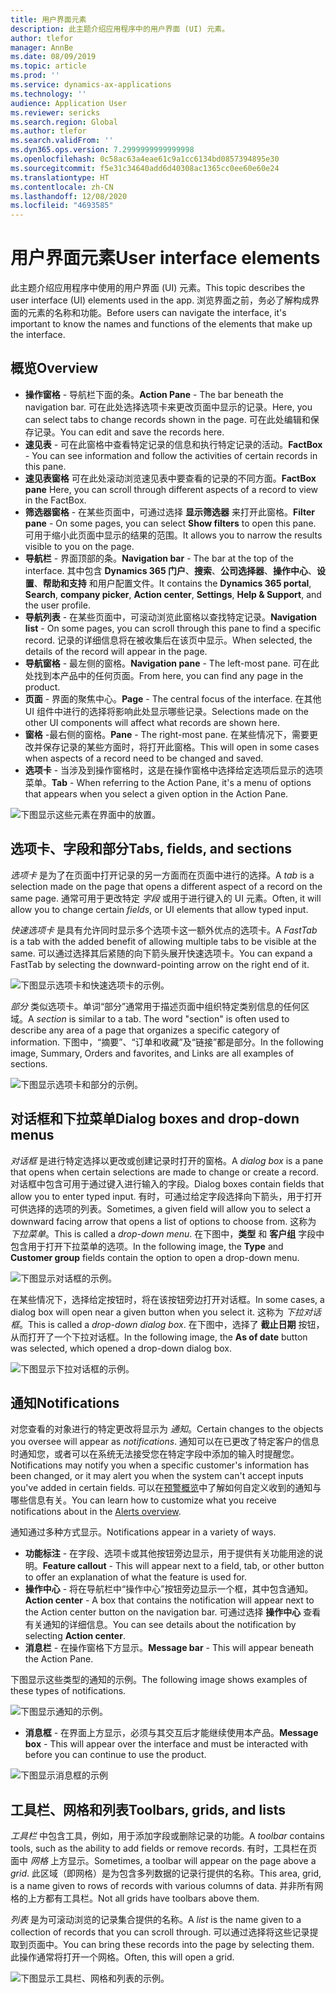 ```yaml
---
title: 用户界面元素
description: 此主题介绍应用程序中的用户界面 (UI) 元素。
author: tlefor
manager: AnnBe
ms.date: 08/09/2019
ms.topic: article
ms.prod: ''
ms.service: dynamics-ax-applications
ms.technology: ''
audience: Application User
ms.reviewer: sericks
ms.search.region: Global
ms.author: tlefor
ms.search.validFrom: ''
ms.dyn365.ops.version: 7.2999999999999998
ms.openlocfilehash: 0c58ac63a4eae61c9a1cc6134bd0857394895e30
ms.sourcegitcommit: f5e31c34640add6d40308ac1365cc0ee60e60e24
ms.translationtype: HT
ms.contentlocale: zh-CN
ms.lasthandoff: 12/08/2020
ms.locfileid: "4693585"
---
```

# <a name="user-interface-elements"></a><span data-ttu-id="153df-103">用户界面元素</span><span class="sxs-lookup"><span data-stu-id="153df-103">User interface elements</span></span>

<span data-ttu-id="153df-104">此主题介绍应用程序中使用的用户界面 (UI) 元素。</span><span class="sxs-lookup"><span data-stu-id="153df-104">This topic describes the user interface (UI) elements used in the app.</span></span> <span data-ttu-id="153df-105">浏览界面之前，务必了解构成界面的元素的名称和功能。</span><span class="sxs-lookup"><span data-stu-id="153df-105">Before users can navigate the interface, it's important to know the names and functions of the elements that make up the interface.</span></span>

## <a name="overview"></a><span data-ttu-id="153df-106">概览</span><span class="sxs-lookup"><span data-stu-id="153df-106">Overview</span></span>

- <span data-ttu-id="153df-107">**操作窗格** - 导航栏下面的条。</span><span class="sxs-lookup"><span data-stu-id="153df-107">**Action Pane** - The bar beneath the navigation bar.</span></span> <span data-ttu-id="153df-108">可在此处选择选项卡来更改页面中显示的记录。</span><span class="sxs-lookup"><span data-stu-id="153df-108">Here, you can select tabs to change records shown in the page.</span></span> <span data-ttu-id="153df-109">可在此处编辑和保存记录。</span><span class="sxs-lookup"><span data-stu-id="153df-109">You can edit and save the records here.</span></span>  
- <span data-ttu-id="153df-110">**速见表** - 可在此窗格中查看特定记录的信息和执行特定记录的活动。</span><span class="sxs-lookup"><span data-stu-id="153df-110">**FactBox** - You can see information and follow the activities of certain records in this pane.</span></span>  
- <span data-ttu-id="153df-111">**速见表窗格** 可在此处滚动浏览速见表中要查看的记录的不同方面。</span><span class="sxs-lookup"><span data-stu-id="153df-111">**FactBox pane** Here, you can scroll through different aspects of a record to view in the FactBox.</span></span>  
- <span data-ttu-id="153df-112">**筛选器窗格** - 在某些页面中，可通过选择 **显示筛选器** 来打开此窗格。</span><span class="sxs-lookup"><span data-stu-id="153df-112">**Filter pane** - On some pages, you can select **Show filters** to open this pane.</span></span> <span data-ttu-id="153df-113">可用于缩小此页面中显示的结果的范围。</span><span class="sxs-lookup"><span data-stu-id="153df-113">It allows you to narrow the results visible to you on the page.</span></span>  
- <span data-ttu-id="153df-114">**导航栏** - 界面顶部的条。</span><span class="sxs-lookup"><span data-stu-id="153df-114">**Navigation bar** - The bar at the top of the interface.</span></span> <span data-ttu-id="153df-115">其中包含 **Dynamics 365 门户**、**搜索**、**公司选择器**、**操作中心**、**设置**、**帮助和支持** 和用户配置文件。</span><span class="sxs-lookup"><span data-stu-id="153df-115">It contains the **Dynamics 365 portal**, **Search**, **company picker**, **Action center**, **Settings**, **Help & Support**, and the user profile.</span></span>  
- <span data-ttu-id="153df-116">**导航列表** - 在某些页面中，可滚动浏览此窗格以查找特定记录。</span><span class="sxs-lookup"><span data-stu-id="153df-116">**Navigation list** - On some pages, you can scroll through this pane to find a specific record.</span></span> <span data-ttu-id="153df-117">记录的详细信息将在被收集后在该页中显示。</span><span class="sxs-lookup"><span data-stu-id="153df-117">When selected, the details of the record will appear in the page.</span></span>  
- <span data-ttu-id="153df-118">**导航窗格** - 最左侧的窗格。</span><span class="sxs-lookup"><span data-stu-id="153df-118">**Navigation pane** - The left-most pane.</span></span> <span data-ttu-id="153df-119">可在此处找到本产品中的任何页面。</span><span class="sxs-lookup"><span data-stu-id="153df-119">From here, you can find any page in the product.</span></span>  
- <span data-ttu-id="153df-120">**页面** - 界面的聚焦中心。</span><span class="sxs-lookup"><span data-stu-id="153df-120">**Page** - The central focus of the interface.</span></span> <span data-ttu-id="153df-121">在其他 UI 组件中进行的选择将影响此处显示哪些记录。</span><span class="sxs-lookup"><span data-stu-id="153df-121">Selections made on the other UI components will affect what records are shown here.</span></span>  
- <span data-ttu-id="153df-122">**窗格** -最右侧的窗格。</span><span class="sxs-lookup"><span data-stu-id="153df-122">**Pane** - The right-most pane.</span></span> <span data-ttu-id="153df-123">在某些情况下，需要更改并保存记录的某些方面时，将打开此窗格。</span><span class="sxs-lookup"><span data-stu-id="153df-123">This will open in some cases when aspects of a record need to be changed and saved.</span></span>  
- <span data-ttu-id="153df-124">**选项卡** - 当涉及到操作窗格时，这是在操作窗格中选择给定选项后显示的选项菜单。</span><span class="sxs-lookup"><span data-stu-id="153df-124">**Tab** - When referring to the Action Pane, it's a menu of options that appears when you select a given option in the Action Pane.</span></span>  

![下图显示这些元素在界面中的放置。](media/user-interface-01.png)

## <a name="tabs-fields-and-sections"></a><span data-ttu-id="153df-126">选项卡、字段和部分</span><span class="sxs-lookup"><span data-stu-id="153df-126">Tabs, fields, and sections</span></span>

<span data-ttu-id="153df-127">*选项卡* 是为了在页面中打开记录的另一方面而在页面中进行的选择。</span><span class="sxs-lookup"><span data-stu-id="153df-127">A *tab* is a selection made on the page that opens a different aspect of a record on the same page.</span></span> <span data-ttu-id="153df-128">通常可用于更改特定 *字段* 或用于进行键入的 UI 元素。</span><span class="sxs-lookup"><span data-stu-id="153df-128">Often, it will allow you to change certain *fields*, or UI elements that allow typed input.</span></span> 

<span data-ttu-id="153df-129">*快速选项卡* 是具有允许同时显示多个选项卡这一额外优点的选项卡。</span><span class="sxs-lookup"><span data-stu-id="153df-129">A *FastTab* is a tab with the added benefit of allowing multiple tabs to be visible at the same.</span></span> <span data-ttu-id="153df-130">可以通过选择其后紧随的向下箭头展开快速选项卡。</span><span class="sxs-lookup"><span data-stu-id="153df-130">You can expand a FastTab by selecting the downward-pointing arrow on the right end of it.</span></span>

![下图显示选项卡和快速选项卡的示例。](media/user-interface-02.png)

<span data-ttu-id="153df-132">*部分* 类似选项卡。单词“部分”通常用于描述页面中组织特定类别信息的任何区域。</span><span class="sxs-lookup"><span data-stu-id="153df-132">A *section* is similar to a tab. The word "section" is often used to describe any area of a page that organizes a specific category of information.</span></span> <span data-ttu-id="153df-133">下图中，“摘要”、“订单和收藏”及“链接”都是部分。</span><span class="sxs-lookup"><span data-stu-id="153df-133">In the following image, Summary, Orders and favorites, and Links are all examples of sections.</span></span>

![下图显示选项卡和部分的示例。](media/user-interface-03.png)

## <a name="dialog-boxes-and-drop-down-menus"></a><span data-ttu-id="153df-135">对话框和下拉菜单</span><span class="sxs-lookup"><span data-stu-id="153df-135">Dialog boxes and drop-down menus</span></span>

<span data-ttu-id="153df-136">*对话框* 是进行特定选择以更改或创建记录时打开的窗格。</span><span class="sxs-lookup"><span data-stu-id="153df-136">A *dialog box* is a pane that opens when certain selections are made to change or create a record.</span></span> <span data-ttu-id="153df-137">对话框中包含可用于通过键入进行输入的字段。</span><span class="sxs-lookup"><span data-stu-id="153df-137">Dialog boxes contain fields that allow you to enter typed input.</span></span> <span data-ttu-id="153df-138">有时，可通过给定字段选择向下箭头，用于打开可供选择的选项的列表。</span><span class="sxs-lookup"><span data-stu-id="153df-138">Sometimes, a given field will allow you to select a downward facing arrow that opens a list of options to choose from.</span></span> <span data-ttu-id="153df-139">这称为 *下拉菜单*。</span><span class="sxs-lookup"><span data-stu-id="153df-139">This is called a *drop-down menu*.</span></span> <span data-ttu-id="153df-140">在下图中，**类型** 和 **客户组** 字段中包含用于打开下拉菜单的选项。</span><span class="sxs-lookup"><span data-stu-id="153df-140">In the following image, the **Type** and **Customer group** fields contain the option to open a drop-down menu.</span></span>

![下图显示对话框的示例。](media/user-interface-04.png)

<span data-ttu-id="153df-142">在某些情况下，选择给定按钮时，将在该按钮旁边打开对话框。</span><span class="sxs-lookup"><span data-stu-id="153df-142">In some cases, a dialog box will open near a given button when you select it.</span></span> <span data-ttu-id="153df-143">这称为 *下拉对话框*。</span><span class="sxs-lookup"><span data-stu-id="153df-143">This is called a *drop-down dialog box*.</span></span> <span data-ttu-id="153df-144">在下图中，选择了 **截止日期** 按钮，从而打开了一个下拉对话框。</span><span class="sxs-lookup"><span data-stu-id="153df-144">In the following image, the **As of date** button was selected, which opened a drop-down dialog box.</span></span>

![下图显示下拉对话框的示例。](media/user-interface-05.png)

## <a name="notifications"></a><span data-ttu-id="153df-146">通知</span><span class="sxs-lookup"><span data-stu-id="153df-146">Notifications</span></span>

<span data-ttu-id="153df-147">对您查看的对象进行的特定更改将显示为 *通知*。</span><span class="sxs-lookup"><span data-stu-id="153df-147">Certain changes to the objects you oversee will appear as *notifications*.</span></span> <span data-ttu-id="153df-148">通知可以在已更改了特定客户的信息时通知您，或者可以在系统无法接受您在特定字段中添加的输入时提醒您。</span><span class="sxs-lookup"><span data-stu-id="153df-148">Notifications may notify you when a specific customer's information has been changed, or it may alert you when the system can't accept inputs you've added in certain fields.</span></span> <span data-ttu-id="153df-149">可以在[预警概览](../get-started/alerts-overview.md)中了解如何自定义收到的通知与哪些信息有关。</span><span class="sxs-lookup"><span data-stu-id="153df-149">You can learn how to customize what you receive notifications about in the [Alerts overview](../get-started/alerts-overview.md).</span></span>

<span data-ttu-id="153df-150">通知通过多种方式显示。</span><span class="sxs-lookup"><span data-stu-id="153df-150">Notifications appear in a variety of ways.</span></span>
- <span data-ttu-id="153df-151">**功能标注** - 在字段、选项卡或其他按钮旁边显示，用于提供有关功能用途的说明。</span><span class="sxs-lookup"><span data-stu-id="153df-151">**Feature callout** - This will appear next to a field, tab, or other button to offer an explanation of what the feature is used for.</span></span> 
- <span data-ttu-id="153df-152">**操作中心** - 将在导航栏中“操作中心”按钮旁边显示一个框，其中包含通知。</span><span class="sxs-lookup"><span data-stu-id="153df-152">**Action center** - A box that contains the notification will appear next to the Action center button on the navigation bar.</span></span> <span data-ttu-id="153df-153">可通过选择 **操作中心** 查看有关通知的详细信息。</span><span class="sxs-lookup"><span data-stu-id="153df-153">You can see details about the notification by selecting **Action center**.</span></span>  
- <span data-ttu-id="153df-154">**消息栏** - 在操作窗格下方显示。</span><span class="sxs-lookup"><span data-stu-id="153df-154">**Message bar** - This will appear beneath the Action Pane.</span></span>  

<span data-ttu-id="153df-155">下图显示这些类型的通知的示例。</span><span class="sxs-lookup"><span data-stu-id="153df-155">The following image shows examples of these types of notifications.</span></span>

![下图显示通知的示例。](media/user-interface-06.png)

- <span data-ttu-id="153df-157">**消息框** - 在界面上方显示，必须与其交互后才能继续使用本产品。</span><span class="sxs-lookup"><span data-stu-id="153df-157">**Message box** - This will appear over the interface and must be interacted with before you can continue to use the product.</span></span>  

![下图显示消息框的示例](media/user-interface-07.png)

## <a name="toolbars-grids-and-lists"></a><span data-ttu-id="153df-159">工具栏、网格和列表</span><span class="sxs-lookup"><span data-stu-id="153df-159">Toolbars, grids, and lists</span></span>

<span data-ttu-id="153df-160">*工具栏* 中包含工具，例如，用于添加字段或删除记录的功能。</span><span class="sxs-lookup"><span data-stu-id="153df-160">A *toolbar* contains tools, such as the ability to add fields or remove records.</span></span> <span data-ttu-id="153df-161">有时，工具栏在页面中 *网格* 上方显示。</span><span class="sxs-lookup"><span data-stu-id="153df-161">Sometimes, a toolbar will appear on the page above a *grid*.</span></span> <span data-ttu-id="153df-162">此区域（即网格）是为包含多列数据的记录行提供的名称。</span><span class="sxs-lookup"><span data-stu-id="153df-162">This area, grid, is a name given to rows of records with various columns of data.</span></span> <span data-ttu-id="153df-163">并非所有网格的上方都有工具栏。</span><span class="sxs-lookup"><span data-stu-id="153df-163">Not all grids have toolbars above them.</span></span>

<span data-ttu-id="153df-164">*列表* 是为可滚动浏览的记录集合提供的名称。</span><span class="sxs-lookup"><span data-stu-id="153df-164">A *list* is the name given to a collection of records that you can scroll through.</span></span> <span data-ttu-id="153df-165">可以通过选择将这些记录提取到页面中。</span><span class="sxs-lookup"><span data-stu-id="153df-165">You can bring these records into the page by selecting them.</span></span> <span data-ttu-id="153df-166">此操作通常将打开一个网格。</span><span class="sxs-lookup"><span data-stu-id="153df-166">Often, this will open a grid.</span></span>

![下图显示工具栏、网格和列表的示例。](media/user-interface-08.png)
